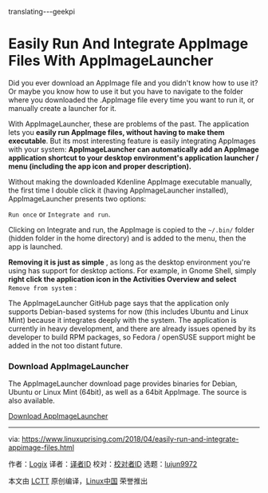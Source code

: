 translating---geekpi

Easily Run And Integrate AppImage Files With AppImageLauncher
======
Did you ever download an AppImage file and you didn't know how to use it? Or maybe you know how to use it but you have to navigate to the folder where you downloaded the .AppImage file every time you want to run it, or manually create a launcher for it.

With AppImageLauncher, these are problems of the past. The application lets you **easily run AppImage files, without having to make them executable**. But its most interesting feature is easily integrating AppImages with your system: **AppImageLauncher can automatically add an AppImage application shortcut to your desktop environment's application launcher / menu (including the app icon and proper description).**

Without making the downloaded Kdenline AppImage executable manually, the first time I double click it (having AppImageLauncher installed), AppImageLauncher presents two options:

`Run once` or `Integrate and run`.

Clicking on Integrate and run, the AppImage is copied to the `~/.bin/` folder (hidden folder in the home directory) and is added to the menu, then the app is launched.

**Removing it is just as simple** , as long as the desktop environment you're using has support for desktop actions. For example, in Gnome Shell, simply **right click the application icon in the Activities Overview and select** `Remove from system` :

The AppImageLauncher GitHub page says that the application only supports Debian-based systems for now (this includes Ubuntu and Linux Mint) because it integrates deeply with the system. The application is currently in heavy development, and there are already issues opened by its developer to build RPM packages, so Fedora / openSUSE support might be added in the not too distant future.

### Download AppImageLauncher

The AppImageLauncher download page provides binaries for Debian, Ubuntu or Linux Mint (64bit), as well as a 64bit AppImage. The source is also available.

[Download AppImageLauncher][1]


--------------------------------------------------------------------------------

via: https://www.linuxuprising.com/2018/04/easily-run-and-integrate-appimage-files.html

作者：[Logix][a]
译者：[译者ID](https://github.com/译者ID)
校对：[校对者ID](https://github.com/校对者ID)
选题：[lujun9972](https://github.com/lujun9972)

本文由 [LCTT](https://github.com/LCTT/TranslateProject) 原创编译，[Linux中国](https://linux.cn/) 荣誉推出

[a]:https://plus.google.com/118280394805678839070
[1]:https://github.com/TheAssassin/AppImageLauncher/releases
[2]:https://kdenlive.org/download/
